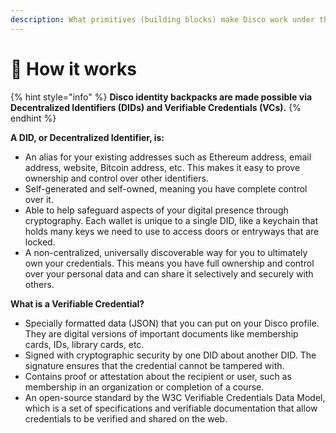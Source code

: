 ```yaml
---
description: What primitives (building blocks) make Disco work under the hood?
---
```


# 🔮 How it works

{% hint style="info" %}
**Disco identity backpacks are made possible via Decentralized Identifiers (DIDs) and Verifiable Credentials (VCs).**&#x20;
{% endhint %}

**A DID, or Decentralized Identifier, is:**

* An alias for your existing addresses such as Ethereum address, email address, website, Bitcoin address, etc. This makes it easy to prove ownership and control over other identifiers.
* Self-generated and self-owned, meaning you have complete control over it.&#x20;
* Able to help safeguard aspects of your digital presence through cryptography. Each wallet is unique to a single DID, like a keychain that holds many keys we need to use to access doors or entryways that are locked.
* A non-centralized, universally discoverable way for you to ultimately own your credentials. This means you have full ownership and control over your personal data and can share it selectively and securely with others.

**What is a Verifiable Credential?**

* Specially formatted data (JSON) that you can put on your Disco profile. They are digital versions of important documents like membership cards, IDs, library cards, etc.
* Signed with cryptographic security by one DID about another DID. The signature ensures that the credential cannot be tampered with.
* Contains proof or attestation about the recipient or user, such as membership in an organization or completion of a course.
* An open-source standard by the W3C Verifiable Credentials Data Model, which is a set of specifications and verifiable documentation that allow credentials to be verified and shared on the web.
